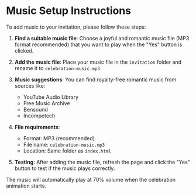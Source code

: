 # Music Setup Instructions

To add music to your invitation, please follow these steps:

1. **Find a suitable music file**: Choose a joyful and romantic music file (MP3 format recommended) that you want to play when the "Yes" button is clicked.

2. **Add the music file**: Place your music file in the `invitation` folder and rename it to `celebration-music.mp3`

3. **Music suggestions**: You can find royalty-free romantic music from sources like:
   - YouTube Audio Library
   - Free Music Archive
   - Bensound
   - Incompetech

4. **File requirements**:
   - Format: MP3 (recommended)
   - File name: `celebration-music.mp3`
   - Location: Same folder as `index.html`

5. **Testing**: After adding the music file, refresh the page and click the "Yes" button to test if the music plays correctly.

The music will automatically play at 70% volume when the celebration animation starts.
